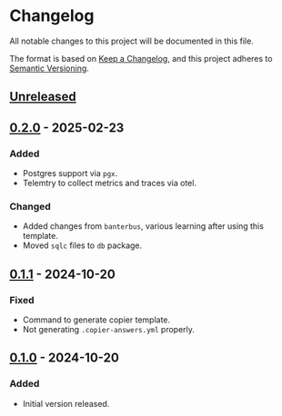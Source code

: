 # Changelog

All notable changes to this project will be documented in this file.

The format is based on [Keep a Changelog](https://keepachangelog.com/en/1.0.0/),
and this project adheres to [Semantic Versioning](https://semver.org/spec/v2.0.0.html).

## [Unreleased]

## [0.2.0] - 2025-02-23

### Added

- Postgres support via `pgx`.
- Telemtry to collect metrics and traces via otel.

### Changed

- Added changes from `banterbus`, various learning after using this template.
- Moved `sqlc` files to `db` package.

## [0.1.1] - 2024-10-20

### Fixed

- Command to generate copier template.
- Not generating `.copier-answers.yml` properly.

## [0.1.0] - 2024-10-20

### Added

- Initial version released.

[unreleased]: https://gitlab.com/hmajid2301/nix-go-htmx-tailwind-template/compare/main
[0.2.0]: https://gitlab.com/hmajid2301/nix-go-htmx-tailwind-template/releases/tag/v0.1.1...v0.2.0
[0.1.1]: https://gitlab.com/hmajid2301/nix-go-htmx-tailwind-template/releases/tag/v0.1.0...v0.1.1
[0.1.0]: https://gitlab.com/hmajid2301/nix-go-htmx-tailwind-template/releases/tag/v0.1.0
